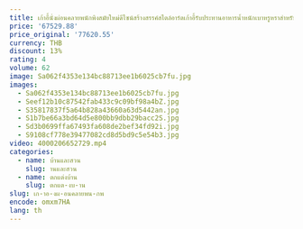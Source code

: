 ```yaml
---
title: เก้าอี้นั่งผ่อนคลายพนักพิงสมัยใหม่ดีไซน์สร้างสรรค์สไตล์อาร์ตเก้าอี้รับประทานอาหารน้ำหนักเบาหรูหราสำหรับบ้านสัมผัสสูง
price: '67529.88'
price_original: '77620.55'
currency: THB
discount: 13%
rating: 4
volume: 62
image: Sa062f4353e134bc88713ee1b6025cb7fu.jpg
images:
  - Sa062f4353e134bc88713ee1b6025cb7fu.jpg
  - Seef12b10c87542fab433c9c09bf98a4bZ.jpg
  - S35817837f5a64b828a43660a63d5442an.jpg
  - S1b7be66a3bd64d5e800bb9dbb29bacc2S.jpg
  - Sd3b0699ffa67493fa608de2bef34fd92i.jpg
  - S9108cf778e39477082cd8d5bd9c5e54b3.jpg
video: 4000206652729.mp4
categories:
  - name: บ้านและสวน
    slug: านและสวน
  - name: ตกแต่งบ้าน
    slug: ตกแต-งบ-าน
slug: เก-าอ-งผ-อนคลายพน-กพ
encode: omxm7HA
lang: th
---
```

  